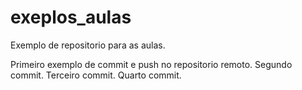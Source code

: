 # exeplos_aulas
Exemplo de repositorio para as aulas.

Primeiro exemplo de commit e push no repositorio remoto.
Segundo commit.
Terceiro commit.
Quarto commit.

